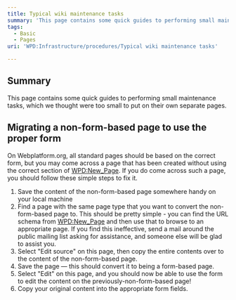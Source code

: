 ```yaml
---
title: Typical wiki maintenance tasks
summary: 'This page contains some quick guides to performing small maintenance tasks, which we thought were too small to put on their own separate pages.'
tags:
  - Basic
  - Pages
uri: 'WPD:Infrastructure/procedures/Typical wiki maintenance tasks'

---
```

## <span>Summary</span>

This page contains some quick guides to performing small maintenance tasks, which we thought were too small to put on their own separate pages.

## <span>Migrating a non-form-based page to use the proper form</span>

On Webplatform.org, all standard pages should be based on the correct form, but you may come across a page that has been created without using the correct section of [WPD:New\_Page](/WPD:New_Page). If you do come across such a page, you should follow these simple steps to fix it.

1.  Save the content of the non-form-based page somewhere handy on your local machine
2.  Find a page with the same page type that you want to convert the non-form-based page to. This should be pretty simple - you can find the URL schema from [WPD:New\_Page](/WPD:New_Page) and then use that to browse to an appropriate page. If you find this ineffective, send a mail around the public mailing list asking for assistance, and someone else will be glad to assist you.
3.  Select "Edit source" on this page, then copy the entire contents over to the content of the non-form-based page.
4.  Save the page — this should convert it to being a form-based page.
5.  Select "Edit" on this page, and you should now be able to use the form to edit the content on the previously-non-form-based page!
6.  Copy your original content into the appropriate form fields.

